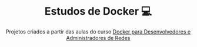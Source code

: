 <h1 align="center" style="font-weight: bold;">Estudos de Docker 💻</h1>

<p align="center">
    Projetos criados a partir das aulas do curso <a href="https://www.udemy.com/course/docker-para-desenvolvedores-e-administradores-de-redes/">Docker para Desenvolvedores e Administradores de Redes</a>
</p>
